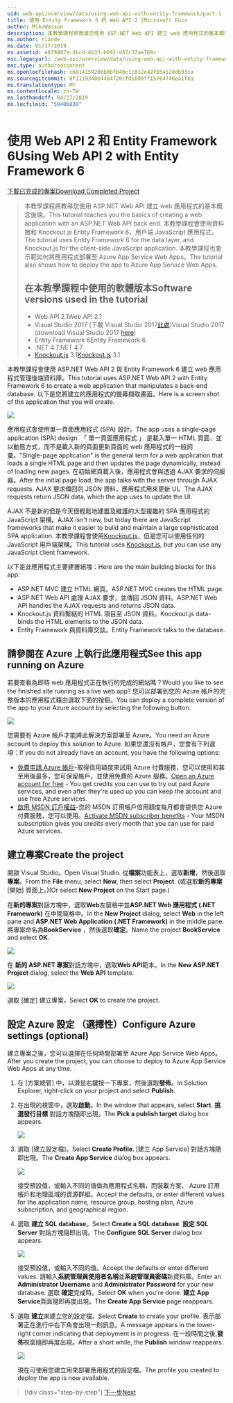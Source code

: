 ```yaml
---
uid: web-api/overview/data/using-web-api-with-entity-framework/part-1
title: 使用 Entity Framework 6 的 Web API 2 |Microsoft Docs
author: MikeWasson
description: 本教學課程將教導您使用 ASP.NET Web API 建立 web 應用程式的基本概念後端。 本教學課程會使用 Entity Framework 6 的資料配置...
ms.author: riande
ms.date: 01/17/2019
ms.assetid: e879487e-dbcd-4b33-b092-d67c37ae768c
msc.legacyurl: /web-api/overview/data/using-web-api-with-entity-framework/part-1
msc.type: authoredcontent
ms.openlocfilehash: c681415920bb0bfb4bc1c012e42fb5a528db93ca
ms.sourcegitcommit: 0f1119340e4464720cfd16d0ff15764746ea1fea
ms.translationtype: MT
ms.contentlocale: zh-TW
ms.lasthandoff: 04/17/2019
ms.locfileid: "59406830"
---
```

# <a name="using-web-api-2-with-entity-framework-6"></a><span data-ttu-id="41e7e-104">使用 Web API 2 和 Entity Framework 6</span><span class="sxs-lookup"><span data-stu-id="41e7e-104">Using Web API 2 with Entity Framework 6</span></span>


[<span data-ttu-id="41e7e-105">下載已完成的專案</span><span class="sxs-lookup"><span data-stu-id="41e7e-105">Download Completed Project</span></span>](https://github.com/MikeWasson/BookService)

> <span data-ttu-id="41e7e-106">本教學課程將教導您使用 ASP.NET Web API 建立 web 應用程式的基本概念後端。</span><span class="sxs-lookup"><span data-stu-id="41e7e-106">This tutorial teaches you the basics of creating a web application with an ASP.NET Web API back end.</span></span> <span data-ttu-id="41e7e-107">本教學課程會使用資料層和 Knockout.js Entity Framework 6，用戶端 JavaScript 應用程式。</span><span class="sxs-lookup"><span data-stu-id="41e7e-107">The tutorial uses Entity Framework 6 for the data layer, and Knockout.js for the client-side JavaScript application.</span></span> <span data-ttu-id="41e7e-108">本教學課程也會示範如何將應用程式部署至 Azure App Service Web Apps。</span><span class="sxs-lookup"><span data-stu-id="41e7e-108">The tutorial also shows how to deploy the app to Azure App Service Web Apps.</span></span>
>
> ## <a name="software-versions-used-in-the-tutorial"></a><span data-ttu-id="41e7e-109">在本教學課程中使用的軟體版本</span><span class="sxs-lookup"><span data-stu-id="41e7e-109">Software versions used in the tutorial</span></span>
>
> - <span data-ttu-id="41e7e-110">Web API 2.1</span><span class="sxs-lookup"><span data-stu-id="41e7e-110">Web API 2.1</span></span>
> - <span data-ttu-id="41e7e-111">Visual Studio 2017 (下載 Visual Studio 2017[此處](https://visualstudio.microsoft.com/downloads/?utm_medium=microsoft&utm_source=docs.microsoft.com&utm_campaign=button+cta&utm_content=download+vs2017))</span><span class="sxs-lookup"><span data-stu-id="41e7e-111">Visual Studio 2017 (download Visual Studio 2017 [here](https://visualstudio.microsoft.com/downloads/?utm_medium=microsoft&utm_source=docs.microsoft.com&utm_campaign=button+cta&utm_content=download+vs2017))</span></span>
> - <span data-ttu-id="41e7e-112">Entity Framework 6</span><span class="sxs-lookup"><span data-stu-id="41e7e-112">Entity Framework 6</span></span>
> - <span data-ttu-id="41e7e-113">.NET 4.7</span><span class="sxs-lookup"><span data-stu-id="41e7e-113">.NET 4.7</span></span>
> - <span data-ttu-id="41e7e-114">[Knockout.js](http://knockoutjs.com/) 3.1</span><span class="sxs-lookup"><span data-stu-id="41e7e-114">[Knockout.js](http://knockoutjs.com/) 3.1</span></span>

<span data-ttu-id="41e7e-115">本教學課程會使用 ASP.NET Web API 2 與 Entity Framework 6 建立 web 應用程式管理後端資料庫。</span><span class="sxs-lookup"><span data-stu-id="41e7e-115">This tutorial uses ASP.NET Web API 2 with Entity Framework 6 to create a web application that manipulates a back-end database.</span></span> <span data-ttu-id="41e7e-116">以下是您將建立的應用程式的螢幕擷取畫面。</span><span class="sxs-lookup"><span data-stu-id="41e7e-116">Here is a screen shot of the application that you will create.</span></span>

[![](part-1/_static/image2.png)](part-1/_static/image1.png)

<span data-ttu-id="41e7e-117">應用程式會使用單一頁面應用程式 (SPA) 設計。</span><span class="sxs-lookup"><span data-stu-id="41e7e-117">The app uses a single-page application (SPA) design.</span></span> <span data-ttu-id="41e7e-118">「 單一頁面應用程式 」 是載入單一 HTML 頁面，並以動態方式，而不是載入新的頁面更新頁面的 web 應用程式的一般詞彙。</span><span class="sxs-lookup"><span data-stu-id="41e7e-118">"Single-page application" is the general term for a web application that loads a single HTML page and then updates the page dynamically, instead of loading new pages.</span></span> <span data-ttu-id="41e7e-119">在初始網頁載入後，應用程式會與透過 AJAX 要求的伺服器。</span><span class="sxs-lookup"><span data-stu-id="41e7e-119">After the initial page load, the app talks with the server through AJAX requests.</span></span> <span data-ttu-id="41e7e-120">AJAX 要求傳回的 JSON 資料，應用程式用來更新 UI。</span><span class="sxs-lookup"><span data-stu-id="41e7e-120">The AJAX requests return JSON data, which the app uses to update the UI.</span></span>

<span data-ttu-id="41e7e-121">AJAX 不是新的但是今天很輕鬆地建置及維護的大型複雜的 SPA 應用程式的 JavaScript 架構。</span><span class="sxs-lookup"><span data-stu-id="41e7e-121">AJAX isn't new, but today there are JavaScript frameworks that make it easier to build and maintain a large sophisticated SPA application.</span></span> <span data-ttu-id="41e7e-122">本教學課程會使用[Knockout.js](http://knockoutjs.com/)，但是您可以使用任何的 JavaScript 用戶端架構。</span><span class="sxs-lookup"><span data-stu-id="41e7e-122">This tutorial uses [Knockout.js](http://knockoutjs.com/), but you can use any JavaScript client framework.</span></span>

<span data-ttu-id="41e7e-123">以下是此應用程式主要建置組塊：</span><span class="sxs-lookup"><span data-stu-id="41e7e-123">Here are the main building blocks for this app:</span></span>

- <span data-ttu-id="41e7e-124">ASP.NET MVC 建立 HTML 網頁。</span><span class="sxs-lookup"><span data-stu-id="41e7e-124">ASP.NET MVC creates the HTML page.</span></span>
- <span data-ttu-id="41e7e-125">ASP.NET Web API 處理 AJAX 要求，並傳回 JSON 資料。</span><span class="sxs-lookup"><span data-stu-id="41e7e-125">ASP.NET Web API handles the AJAX requests and returns JSON data.</span></span>
- <span data-ttu-id="41e7e-126">Knockout.js 資料繫結的 HTML 項目至 JSON 資料。</span><span class="sxs-lookup"><span data-stu-id="41e7e-126">Knockout.js data-binds the HTML elements to the JSON data.</span></span>
- <span data-ttu-id="41e7e-127">Entity Framework 與資料庫交談。</span><span class="sxs-lookup"><span data-stu-id="41e7e-127">Entity Framework talks to the database.</span></span>

## <a name="see-this-app-running-on-azure"></a><span data-ttu-id="41e7e-128">請參閱在 Azure 上執行此應用程式</span><span class="sxs-lookup"><span data-stu-id="41e7e-128">See this app running on Azure</span></span>

<span data-ttu-id="41e7e-129">若要查看為即時 web 應用程式正在執行的完成的網站嗎？</span><span class="sxs-lookup"><span data-stu-id="41e7e-129">Would you like to see the finished site running as a live web app?</span></span> <span data-ttu-id="41e7e-130">您可以部署到您的 Azure 帳戶的完整版本的應用程式藉由選取下面的按鈕。</span><span class="sxs-lookup"><span data-stu-id="41e7e-130">You can deploy a complete version of the app to your Azure account by selecting the following button.</span></span>

[![](http://azuredeploy.net/deploybutton.png)](https://azuredeploy.net/?WT.mc_id=deploy_azure_aspnet&repository=https://github.com/tfitzmac/BookService)

<span data-ttu-id="41e7e-131">您需要有 Azure 帳戶才能將此解決方案部署至 Azure。</span><span class="sxs-lookup"><span data-stu-id="41e7e-131">You need an Azure account to deploy this solution to Azure.</span></span> <span data-ttu-id="41e7e-132">如果您還沒有帳戶，您會有下列選項：</span><span class="sxs-lookup"><span data-stu-id="41e7e-132">If you do not already have an account, you have the following options:</span></span>

- <span data-ttu-id="41e7e-133">[免費申請 Azure 帳戶](https://azure.microsoft.com/pricing/free-trial/?WT.mc_id=A443DD604)-取得信用額度來試用 Azure 付費服務，您可以使用和甚至用後最多，您可保留帳戶，並使用免費的 Azure 服務。</span><span class="sxs-lookup"><span data-stu-id="41e7e-133">[Open an Azure account for free](https://azure.microsoft.com/pricing/free-trial/?WT.mc_id=A443DD604) - You get credits you can use to try out paid Azure services, and even after they're used up you can keep the account and use free Azure services.</span></span>
- <span data-ttu-id="41e7e-134">[啟用 MSDN 訂戶權益](https://azure.microsoft.com/pricing/member-offers/msdn-benefits-details/?WT.mc_id=A443DD604)-您的 MSDN 訂用帳戶信用額度每月都會提供您 Azure 付費服務，您可以使用。</span><span class="sxs-lookup"><span data-stu-id="41e7e-134">[Activate MSDN subscriber benefits](https://azure.microsoft.com/pricing/member-offers/msdn-benefits-details/?WT.mc_id=A443DD604) - Your MSDN subscription gives you credits every month that you can use for paid Azure services.</span></span>

## <a name="create-the-project"></a><span data-ttu-id="41e7e-135">建立專案</span><span class="sxs-lookup"><span data-stu-id="41e7e-135">Create the project</span></span>

<span data-ttu-id="41e7e-136">開啟 Visual Studio。</span><span class="sxs-lookup"><span data-stu-id="41e7e-136">Open Visual Studio.</span></span> <span data-ttu-id="41e7e-137">從**檔案**功能表上，選取**新增**，然後選取**專案**。</span><span class="sxs-lookup"><span data-stu-id="41e7e-137">From the **File** menu, select **New**, then select **Project**.</span></span> <span data-ttu-id="41e7e-138">(或選取**新的專案**[開始] 頁面上。)</span><span class="sxs-lookup"><span data-stu-id="41e7e-138">(Or select **New Project** on the Start page.)</span></span>

<span data-ttu-id="41e7e-139">在**新的專案**對話方塊中，選取**Web**左窗格中並**ASP.NET Web 應用程式 (.NET Framework)** 在中間窗格中。</span><span class="sxs-lookup"><span data-stu-id="41e7e-139">In the **New Project** dialog, select **Web** in the left pane and **ASP.NET Web Application (.NET Framework)** in the middle pane.</span></span> <span data-ttu-id="41e7e-140">將專案命名為**BookService** ，然後選取**確定**。</span><span class="sxs-lookup"><span data-stu-id="41e7e-140">Name the project **BookService** and select **OK**.</span></span>

[![](part-1/_static/image11.png)](part-1/_static/image11.png)

<span data-ttu-id="41e7e-141">在 **新的 ASP.NET 專案**對話方塊中，選取**Web API**範本。</span><span class="sxs-lookup"><span data-stu-id="41e7e-141">In the **New ASP.NET Project** dialog, select the **Web API** template.</span></span>

[![](part-1/_static/image12.png)](part-1/_static/image12.png)


<span data-ttu-id="41e7e-142">選取 [確定] 建立專案。</span><span class="sxs-lookup"><span data-stu-id="41e7e-142">Select **OK** to create the project.</span></span>

## <a name="configure-azure-settings-optional"></a><span data-ttu-id="41e7e-143">設定 Azure 設定 （選擇性）</span><span class="sxs-lookup"><span data-stu-id="41e7e-143">Configure Azure settings (optional)</span></span>

<span data-ttu-id="41e7e-144">建立專案之後，您可以選擇在任何時間部署至 Azure App Service Web Apps。</span><span class="sxs-lookup"><span data-stu-id="41e7e-144">After you create the project, you can choose to deploy to Azure App Service Web Apps at any time.</span></span> 

1. <span data-ttu-id="41e7e-145">在 [方案總管] 中，以滑鼠右鍵按一下專案，然後選取**發佈**。</span><span class="sxs-lookup"><span data-stu-id="41e7e-145">In Solution Explorer, right-click on your project and select **Publish**.</span></span>

2. <span data-ttu-id="41e7e-146">在出現的視窗中，選取**啟動**。</span><span class="sxs-lookup"><span data-stu-id="41e7e-146">In the window that appears, select **Start**.</span></span> <span data-ttu-id="41e7e-147">**挑選發行目標** 對話方塊隨即出現。</span><span class="sxs-lookup"><span data-stu-id="41e7e-147">The **Pick a publish target** dialog box appears.</span></span>

   [![](part-1/_static/image14.png)](part-1/_static/image14.png)

3. <span data-ttu-id="41e7e-148">選取 [建立設定檔]。</span><span class="sxs-lookup"><span data-stu-id="41e7e-148">Select **Create Profile**.</span></span> <span data-ttu-id="41e7e-149">[建立 App Service] 對話方塊隨即出現。</span><span class="sxs-lookup"><span data-stu-id="41e7e-149">The **Create App Service** dialog box appears.</span></span>

   [![](part-1/_static/image15.png)](part-1/_static/image15.png)

   <span data-ttu-id="41e7e-150">接受預設值，或輸入不同的值做為應用程式名稱，而裝載方案、 Azure 訂用帳戶和地理區域的資源群組。</span><span class="sxs-lookup"><span data-stu-id="41e7e-150">Accept the defaults, or enter different values for the application name, resource group, hosting plan, Azure subscription, and geographical region.</span></span> 

4. <span data-ttu-id="41e7e-151">選取 **建立 SQL database**。</span><span class="sxs-lookup"><span data-stu-id="41e7e-151">Select **Create a SQL database**.</span></span> <span data-ttu-id="41e7e-152">**設定 SQL Server**  對話方塊隨即出現。</span><span class="sxs-lookup"><span data-stu-id="41e7e-152">The **Configure SQL Server** dialog box appears.</span></span> 

   [![](part-1/_static/image16.png)](part-1/_static/image16.png)

   <span data-ttu-id="41e7e-153">接受預設值，或輸入不同的值。</span><span class="sxs-lookup"><span data-stu-id="41e7e-153">Accept the defaults or enter different values.</span></span> <span data-ttu-id="41e7e-154">請輸入**系統管理員使用者名稱**並**系統管理員密碼**新資料庫。</span><span class="sxs-lookup"><span data-stu-id="41e7e-154">Enter an **Administrator Username** and **Administrator Password** for your new database.</span></span> <span data-ttu-id="41e7e-155">選取 **確定**完成時。</span><span class="sxs-lookup"><span data-stu-id="41e7e-155">Select **OK** when you're done.</span></span> <span data-ttu-id="41e7e-156">**建立 App Service**頁面隨即再度出現。</span><span class="sxs-lookup"><span data-stu-id="41e7e-156">The **Create App Service** page reappears.</span></span>

5. <span data-ttu-id="41e7e-157">選取 **建立**來建立您的設定檔。</span><span class="sxs-lookup"><span data-stu-id="41e7e-157">Select **Create** to create your profile.</span></span> <span data-ttu-id="41e7e-158">表示部署正在進行中右下角會出現一則訊息。</span><span class="sxs-lookup"><span data-stu-id="41e7e-158">A message appears in the lower-right corner indicating that deployment is in progress.</span></span> <span data-ttu-id="41e7e-159">在一段時間之後,**發佈**視窗隨即再度出現。</span><span class="sxs-lookup"><span data-stu-id="41e7e-159">After a short while, the **Publish** window reappears.</span></span>

    [![](part-1/_static/image17.png)](part-1/_static/image17.png)
   
    <span data-ttu-id="41e7e-160">現在可使用您建立用來部署應用程式的設定檔。</span><span class="sxs-lookup"><span data-stu-id="41e7e-160">The profile you created to deploy the app is now available.</span></span> 


> [!div class="step-by-step"]
> [<span data-ttu-id="41e7e-161">下一步</span><span class="sxs-lookup"><span data-stu-id="41e7e-161">Next</span></span>](part-2.md)
